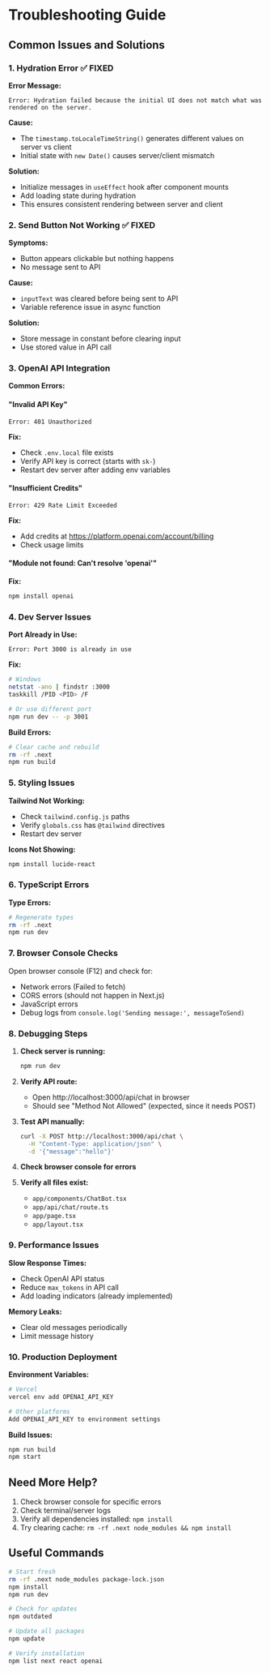 # Troubleshooting Guide

## Common Issues and Solutions

### 1. Hydration Error ✅ FIXED

**Error Message:**
```
Error: Hydration failed because the initial UI does not match what was rendered on the server.
```

**Cause:**
- The `timestamp.toLocaleTimeString()` generates different values on server vs client
- Initial state with `new Date()` causes server/client mismatch

**Solution:**
- Initialize messages in `useEffect` hook after component mounts
- Add loading state during hydration
- This ensures consistent rendering between server and client

### 2. Send Button Not Working ✅ FIXED

**Symptoms:**
- Button appears clickable but nothing happens
- No message sent to API

**Cause:**
- `inputText` was cleared before being sent to API
- Variable reference issue in async function

**Solution:**
- Store message in constant before clearing input
- Use stored value in API call

### 3. OpenAI API Integration

**Common Errors:**

#### "Invalid API Key"
```
Error: 401 Unauthorized
```
**Fix:** 
- Check `.env.local` file exists
- Verify API key is correct (starts with `sk-`)
- Restart dev server after adding env variables

#### "Insufficient Credits"
```
Error: 429 Rate Limit Exceeded
```
**Fix:**
- Add credits at https://platform.openai.com/account/billing
- Check usage limits

#### "Module not found: Can't resolve 'openai'"
**Fix:**
```bash
npm install openai
```

### 4. Dev Server Issues

**Port Already in Use:**
```
Error: Port 3000 is already in use
```
**Fix:**
```bash
# Windows
netstat -ano | findstr :3000
taskkill /PID <PID> /F

# Or use different port
npm run dev -- -p 3001
```

**Build Errors:**
```bash
# Clear cache and rebuild
rm -rf .next
npm run build
```

### 5. Styling Issues

**Tailwind Not Working:**
- Check `tailwind.config.js` paths
- Verify `globals.css` has `@tailwind` directives
- Restart dev server

**Icons Not Showing:**
```bash
npm install lucide-react
```

### 6. TypeScript Errors

**Type Errors:**
```bash
# Regenerate types
rm -rf .next
npm run dev
```

### 7. Browser Console Checks

Open browser console (F12) and check for:
- Network errors (Failed to fetch)
- CORS errors (should not happen in Next.js)
- JavaScript errors
- Debug logs from `console.log('Sending message:', messageToSend)`

### 8. Debugging Steps

1. **Check server is running:**
   ```bash
   npm run dev
   ```

2. **Verify API route:**
   - Open http://localhost:3000/api/chat in browser
   - Should see "Method Not Allowed" (expected, since it needs POST)

3. **Test API manually:**
   ```bash
   curl -X POST http://localhost:3000/api/chat \
     -H "Content-Type: application/json" \
     -d '{"message":"hello"}'
   ```

4. **Check browser console for errors**

5. **Verify all files exist:**
   - `app/components/ChatBot.tsx`
   - `app/api/chat/route.ts`
   - `app/page.tsx`
   - `app/layout.tsx`

### 9. Performance Issues

**Slow Response Times:**
- Check OpenAI API status
- Reduce `max_tokens` in API call
- Add loading indicators (already implemented)

**Memory Leaks:**
- Clear old messages periodically
- Limit message history

### 10. Production Deployment

**Environment Variables:**
```bash
# Vercel
vercel env add OPENAI_API_KEY

# Other platforms
Add OPENAI_API_KEY to environment settings
```

**Build Issues:**
```bash
npm run build
npm start
```

## Need More Help?

1. Check browser console for specific errors
2. Check terminal/server logs
3. Verify all dependencies installed: `npm install`
4. Try clearing cache: `rm -rf .next node_modules && npm install`

## Useful Commands

```bash
# Start fresh
rm -rf .next node_modules package-lock.json
npm install
npm run dev

# Check for updates
npm outdated

# Update all packages
npm update

# Verify installation
npm list next react openai
```
